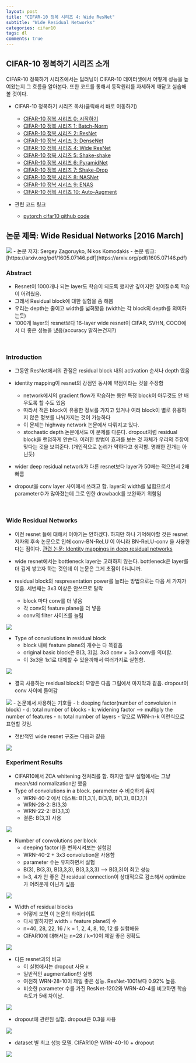 ```yaml
---
layout: post
title: "CIFAR-10 정복 시리즈 4: Wide ResNet"
subtitle: "Wide Residual Networks"
categories: cifar10
tags: dl
comments: true
---
```


## CIFAR-10 정복하기 시리즈 소개
CIFAR-10 정복하기 시리즈에서는 딥러닝이 CIFAR-10 데이터셋에서 어떻게 성능을 높여왔는지 그 흐름을 알아본다. 또한 코드를 통해서 동작원리를 자세하게 깨닫고 실습해볼 것이다. 

- CIFAR-10 정복하기 시리즈 목차(클릭해서 바로 이동하기)
  - [CIFAR-10 정복 시리즈 0: 시작하기](https://dnddnjs.github.io/cifar10/2018/10/07/start_cifar10/)
  - [CIFAR-10 정복 시리즈 1: Batch-Norm](https://dnddnjs.github.io/cifar10/2018/10/08/batchnorm/)
  - [CIFAR-10 정복 시리즈 2: ResNet](https://dnddnjs.github.io/cifar10/2018/10/09/resnet/)
  - [CIFAR-10 정복 시리즈 3: DenseNet](https://dnddnjs.github.io/cifar10/2018/10/11/densenet/)
  - [CIFAR-10 정복 시리즈 4: Wide ResNet](https://dnddnjs.github.io/cifar10/2018/10/12/wide_resnet/)
  - [CIFAR-10 정복 시리즈 5: Shake-shake](https://dnddnjs.github.io/cifar10/2018/10/13/shake_shake/)
  - [CIFAR-10 정복 시리즈 6: PyramidNet](https://dnddnjs.github.io/cifar10/2018/10/24/pyramidnet/)
  - [CIFAR-10 정복 시리즈 7: Shake-Drop](https://dnddnjs.github.io/cifar10/2018/10/19/shake_drop/)
  - [CIFAR-10 정복 시리즈 8: NASNet](https://dnddnjs.github.io/cifar10/2018/11/03/nasnet/)
  - [CIFAR-10 정복 시리즈 9: ENAS](https://dnddnjs.github.io/cifar10/2018/11/03/enas/)
  - [CIFAR-10 정복 시리즈 10: Auto-Augment](https://dnddnjs.github.io/cifar10/2018/11/05/autoaugment/)
  
- 관련 코드 링크
  - [pytorch cifar10 github code](https://github.com/dnddnjs/pytorch-cifar10) 
  

## 논문 제목: Wide Residual Networks [2016 March]

<img src="https://www.dropbox.com/s/aqjty3k9tly0yei/Screenshot%202018-10-12%2017.39.25.png?dl=1">
- 논문 저자: Sergey Zagoruyko, Nikos Komodakis
- 논문 링크: [https://arxiv.org/pdf/1605.07146.pdf](https://arxiv.org/pdf/1605.07146.pdf)

<br/>

### Abstract
- Resnet이 1000개나 되는 layer도 학습이 되도록 했지만 깊어지면 깊어질수록 학습이 어려웠음.
- 그래서 Residual block에 대한 실험을 좀 해봄
- 우리는 depth는 줄이고 width를 넓혀봤음 (width는 각 block의 depth를 의미하는듯)
- 1000개 layer의 resnet보다 16-layer wide resnet이 CIFAR, SVHN, COCO에서 더 좋은 성능을 냈음(accuracy 말하는건지?)

<br/>

### Introduction
- 그동안 ResNet에서의 관점은 residual block 내의 activation 순서나 depth 였음
- identity mapping이 resnet의 강점인 동시에 약점이라는 것을 주장함
  - network에서의 gradient flow가 학습하는 동안 특정 block이 아무것도 안 배우도록 할 수도 있음
  - 따라서 적은 block이 유용한 정보를 가지고 있거나 여러 block이 별로 유용하지 않은 정보를 나눠가지는 것이 가능하다
  - 이 문제는 highway network 논문에서 다뤄지고 있다. 
  - stochastic depth 논문에서도 이 문제를 다룬다. dropout처럼 residual block을 랜덤하게 안쓴다. 이러한 방법이 효과를 보는 것 자체가 우리의 주장이 맞다는 것을 보여준다. (개인적으로 논리가 약하다고 생각함. 명쾌한 전개는 아닌듯)

- wider deep residual network가 다른 resnet보다 layer가 50배는 적으면서 2배 빠름
- dropout을 conv layer 사이에서 쓰려고 함. layer의 width를 넓힘으로서 parameter수가 많아졌는데 그로 인한 drawback를 보완하기 위함임

<br/>

### Wide Residual Networks
- 이전 resnet 들에 대해서 이야기는 안하겠다. 하지만 하나 기억해야할 것은 resnet 저자의 후속 논문으로 인해 conv-BN-ReLU 이 아니라 BN-ReLU-conv 을 사용한다는 점이다. [관련 논문: Identity mappings in deep
residual networks](https://arxiv.org/abs/1603.05027) 

- wide resnet에서는 bottleneck layer는 고려하지 않는다. bottleneck은 layer를 더 깊게 쌓고자 하는 것인데 이 논문은 그게 초점이 아니니까.
- residual block의 respresentation power를 늘리는 방법으로는 다음 세 가지가 있음. 세번째는 3x3 이상은 안쓰므로 탈락
  - block 마다 conv를 더 넣음
  - 각 conv의 feature plane을 더 넣음
  - conv의 filter 사이즈를 늘림
<img src="https://www.dropbox.com/s/7h5whxvdthu8y18/Screenshot%202018-10-12%2018.15.28.png?dl=1">

- Type of convolutions in residual block
  - block 내에 feature plane의 개수는 다 똑같음
  - original basic block은 B(3, 3)임. 3x3 conv + 3x3 conv를 의미함.
  - 이 3x3을 1x1로 대체할 수 있을까해서 여러가지로 실험함.

<img src="https://www.dropbox.com/s/h112dtgbhh7qw0p/Screenshot%202018-10-12%2018.36.18.png?dl=1">

- 결국 사용하는 residual block의 모양은 다음 그림에서 마지막과 같음. dropout이 conv 사이에 들어감
<img src="https://www.dropbox.com/s/f5dwsef7crx97f7/Screenshot%202018-10-12%2018.46.05.png?dl=1">
- 논문에서 사용하는 기호들
  - l: deeping factor(number of convoluion in block)
  - d: total number of blocks
  - k: widening factor --> multiply the number of features
  - n: total number of layers
  - 앞으로 WRN-n-k 이런식으로 표현할 것임. 

- 전반적인 wide resnet 구조는 다음과 같음
<img src="https://www.dropbox.com/s/ecxzfjhi878c8wd/Screenshot%202018-10-12%2018.54.00.png?dl=1">

<br/>

### Experiment Results
- CIFAR10에서 ZCA whitening 전처리를 함. 하지만 일부 실험에서는 그냥 mean/std normalization만 했음
- Type of convolutions in a block. parameter 수 비슷하게 유지
  - WRN-40-2 에서 테스트: B(1,3,1), B(3,1), B(1,3), B(3,1,1)
  - WRN-28-2: B(3,3)
  - WRN-22-2: B(3,1,3)
  - 결론: B(3,3) 사용

<img src="https://www.dropbox.com/s/rgf9m2qcgw0vlqr/Screenshot%202018-10-12%2019.01.14.png?dl=1">

- Number of convolutions per block
  - deeping factor l을 변화시켜보는 실험임
  - WRN-40-2 + 3x3 convolution을 사용함
  - parameter 수는 유지하면서 실험
  - B(3), B(3,3), B(3,3,3), B(3,3,3,3) --> B(3,3)이 최고 성능
  - l=3, 4가 안 좋은 건 residual connection이 상대적으로 감소해서 optimize가 어려운게 아닌가 싶음 

<img src="https://www.dropbox.com/s/9lr89qawsac7knc/Screenshot%202018-10-12%2019.03.40.png?dl=1">

- Width of residual blocks
  - 어떻게 보면 이 논문의 하이라이트
  - 다시 말하자면 width = feature plane의 수
  - n=40, 28, 22, 16 / k = 1, 2, 4, 8, 10, 12 를 실험해봄
  - CIFAR10에 대해서는 n=28 / k=10이 제일 좋은 정확도

 <img src="https://www.dropbox.com/s/8kaggunevtssp8r/Screenshot%202018-10-12%2021.02.35.png?dl=1">

 - 다른 resnet과의 비교
   - 이 실험에서는 dropout 사용 x
   - 일반적인 augmentation만 실행
   - 여전히 WRN-28-10이 제일 좋은 성능. ResNet-1001보다 0.92% 높음.
   - 비슷한 parameter 수를 가진 ResNet-1202와 WRN-40-4를 비교하면 학습속도가 5배 차이남.

<img src="https://www.dropbox.com/s/rilyppjh5hteue7/Screenshot%202018-10-12%2021.11.22.png?dl=1">

- dropout에 관련된 실험. dropout은 0.3을 사용
<img src="https://www.dropbox.com/s/bugro9g0uxbx40t/Screenshot%202018-10-12%2021.13.13.png?dl=1">

- dataset 별 최고 성능 모델. CIFAR10은 WRN-40-10 + dropout
<img src="https://www.dropbox.com/s/hmjuiunmjlzsev7/Screenshot%202018-10-12%2021.15.10.png?dl=1">

